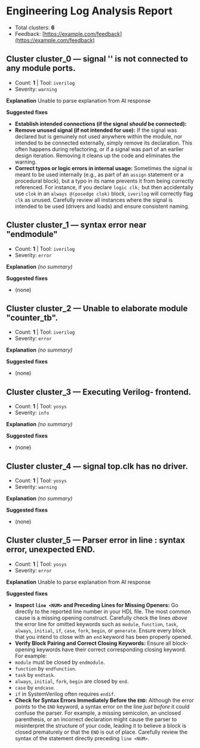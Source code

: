 # Engineering Log Analysis Report

- Total clusters: **6**
- Feedback: [https://example.com/feedback](https://example.com/feedback)

## Cluster cluster_0 — signal '<SIG>' is not connected to any module ports.
- Count: **1** | Tool: `iverilog`
- Severity: `warning`

**Explanation**
Unable to parse explanation from AI response

**Suggested fixes**
- **Establish intended connections (if the signal *should* be connected):**
- **Remove unused signal (if not intended for use):** If the signal was declared but is genuinely not used anywhere within the module, nor intended to be connected externally, simply remove its declaration. This often happens during refactoring, or if a signal was part of an earlier design iteration. Removing it cleans up the code and eliminates the warning.
- **Correct typos or logic errors in internal usage:** Sometimes the signal *is* meant to be used internally (e.g., as part of an `assign` statement or a procedural block), but a typo in its name prevents it from being correctly referenced. For instance, if you declare `logic clk;` but then accidentally use `clok` in an `always @(posedge clok)` block, `iverilog` will correctly flag `clk` as unused. Carefully review all instances where the signal is intended to be used (drivers and loads) and ensure consistent naming.

## Cluster cluster_1 — syntax error near "endmodule"
- Count: **1** | Tool: `iverilog`
- Severity: `error`

**Explanation**
_(no summary)_

**Suggested fixes**
- (none)

## Cluster cluster_2 — Unable to elaborate module "counter_tb".
- Count: **1** | Tool: `iverilog`
- Severity: `error`

**Explanation**
_(no summary)_

**Suggested fixes**
- (none)

## Cluster cluster_3 — Executing Verilog-<NUM> frontend.
- Count: **1** | Tool: `yosys`
- Severity: `info`

**Explanation**
_(no summary)_

**Suggested fixes**
- (none)

## Cluster cluster_4 — signal top.clk has no driver.
- Count: **1** | Tool: `yosys`
- Severity: `warning`

**Explanation**
_(no summary)_

**Suggested fixes**
- (none)

## Cluster cluster_5 — Parser error in line <NUM>: syntax error, unexpected END.
- Count: **1** | Tool: `yosys`
- Severity: `error`

**Explanation**
Unable to parse explanation from AI response

**Suggested fixes**
- **Inspect `line <NUM>` and Preceding Lines for Missing Openers:** Go directly to the reported line number in your HDL file. The most common cause is a missing opening construct. Carefully check the lines *above* the error line for omitted keywords such as `module`, `function`, `task`, `always`, `initial`, `if`, `case`, `fork`, `begin`, or `generate`. Ensure every block that you intend to close with an `end` keyword has been properly opened.
- **Verify Block Pairing and Correct Closing Keywords:** Ensure all block-opening keywords have their correct corresponding closing keyword. For example:
- `module` must be closed by `endmodule`.
- `function` by `endfunction`.
- `task` by `endtask`.
- `always`, `initial`, `fork`, `begin` are closed by `end`.
- `case` by `endcase`.
- `if` in SystemVerilog often requires `endif`.
- **Check for Syntax Errors Immediately Before the `END`:** Although the error points to the `END` keyword, a syntax error on the line *just before* it could confuse the parser. For example, a missing semicolon, an unclosed parenthesis, or an incorrect declaration might cause the parser to misinterpret the structure of your code, leading it to believe a block is closed prematurely or that the `END` is out of place. Carefully review the syntax of the statement directly preceding `line <NUM>`.
